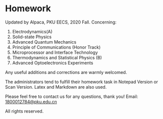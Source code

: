 # Homework
Updated by Alpaca, PKU EECS, 2020 Fall. Concerning: 
1. Electrodynamics(A)
2. Solid-state Physics
3. Advanced Quantum Mechanics
4. Principle of Communications (Honor Track)
5. Microprocessor and Interface Technology
6. Thermodynamics and Statistical Physics (B)
7. Advanced Optoelectronics Experiments

Any useful additions and corrections are warmly welcomed.

The administrators tend to fulfill their homework task in Notepad Version or Scan Version. Latex and Markdown are also used.

Please feel free to contact us for any questions, thank you! Email: 1800012784@pku.edu.cn

All rights reserved.
